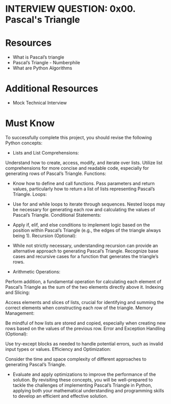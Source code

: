# INTERVIEW QUESTION: 0x00. Pascal's Triangle

# Resources
- What is Pascal’s triangle
- Pascal’s Triangle - Numberphile
- What are Python Algorithms
# Additional Resources
- Mock Technical Interview

# Must Know
To successfully complete this project, you should revise the following Python concepts:

- Lists and List Comprehensions:

Understand how to create, access, modify, and iterate over lists.
Utilize list comprehensions for more concise and readable code, especially for generating rows of Pascal’s Triangle.
Functions:

- Know how to define and call functions.
Pass parameters and return values, particularly how to return a list of lists representing Pascal’s Triangle.
Loops:

- Use for and while loops to iterate through sequences.
Nested loops may be necessary for generating each row and calculating the values of Pascal’s Triangle.
Conditional Statements:

- Apply if, elif, and else conditions to implement logic based on the position within Pascal’s Triangle (e.g., the edges of the triangle always being 1).
Recursion (Optional):

- While not strictly necessary, understanding recursion can provide an alternative approach to generating Pascal’s Triangle.
Recognize base cases and recursive cases for a function that generates the triangle’s rows.

- Arithmetic Operations:

Perform addition, a fundamental operation for calculating each element of Pascal’s Triangle as the sum of the two elements directly above it.
Indexing and Slicing:

Access elements and slices of lists, crucial for identifying and summing the correct elements when constructing each row of the triangle.
Memory Management:

Be mindful of how lists are stored and copied, especially when creating new rows based on the values of the previous row.
Error and Exception Handling (Optional):

Use try-except blocks as needed to handle potential errors, such as invalid input types or values.
Efficiency and Optimization:

Consider the time and space complexity of different approaches to generating Pascal’s Triangle.

- Evaluate and apply optimizations to improve the performance of the solution.
By revisiting these concepts, you will be well-prepared to tackle the challenges of implementing Pascal’s Triangle in Python, applying both your mathematical understanding and programming skills to develop an efficient and effective solution.
